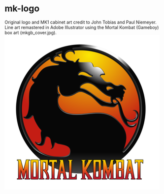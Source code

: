 # mk-logo
Original logo and MK1 cabinet art credit to John Tobias and Paul Niemeyer. Line art remastered in Adobe Illustrator using the Mortal Kombat (Gameboy) box art (mkgb_cover.jpg).
![](/mk1-logo.svg)

